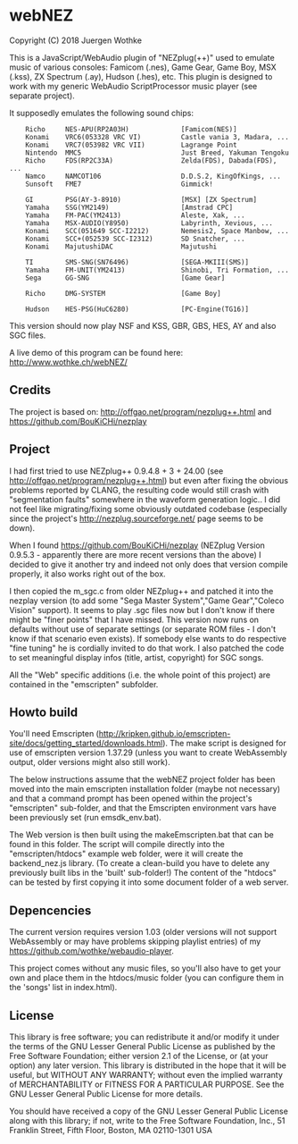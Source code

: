 # webNEZ

Copyright (C) 2018 Juergen Wothke

This is a JavaScript/WebAudio plugin of "NEZplug(++)" used to emulate music of various consoles: Famicom (.nes), 
Game Gear, Game Boy, MSX (.kss), ZX Spectrum (.ay), Hudson (.hes), etc. This plugin is designed to work with my generic WebAudio 
ScriptProcessor music player (see separate project). 

It supposedly emulates the following sound chips:

        Richo     NES-APU(RP2A03H)             [Famicom(NES)]
        Konami    VRC6(053328 VRC VI)          Castle vania 3, Madara, ...
        Konami    VRC7(053982 VRC VII)         Lagrange Point
        Nintendo  MMC5                         Just Breed, Yakuman Tengoku
        Richo     FDS(RP2C33A)                 Zelda(FDS), Dabada(FDS), ...
        Namco     NAMCOT106                    D.D.S.2, KingOfKings, ...
        Sunsoft   FME7                         Gimmick!

        GI        PSG(AY-3-8910)               [MSX] [ZX Spectrum]
        Yamaha    SSG(YM2149)                  [Amstrad CPC]
        Yamaha    FM-PAC(YM2413)               Aleste, Xak, ...
        Yamaha    MSX-AUDIO(Y8950)             Labyrinth, Xevious, ...
        Konami    SCC(051649 SCC-I2212)        Nemesis2, Space Manbow, ...
        Konami    SCC+(052539 SCC-I2312)       SD Snatcher, ...
        Konami    MajutushiDAC                 Majutushi

        TI        SMS-SNG(SN76496)             [SEGA-MKIII(SMS)]
        Yamaha    FM-UNIT(YM2413)              Shinobi, Tri Formation, ...
        Sega      GG-SNG                       [Game Gear]

        Richo     DMG-SYSTEM                   [Game Boy]

        Hudson    HES-PSG(HuC6280)             [PC-Engine(TG16)]


This version should now play NSF and KSS, GBR, GBS, HES, AY and also SGC files.

A live demo of this program can be found here: http://www.wothke.ch/webNEZ/


## Credits
The project is based on: http://offgao.net/program/nezplug++.html and https://github.com/BouKiCHi/nezplay 


## Project

I had first tried to use NEZplug++ 0.9.4.8 + 3 + 24.00 (see http://offgao.net/program/nezplug++.html) 
but even after fixing the obvious problems reported by CLANG, the resulting code would still crash with 
"segmentation faults" somewhere in the waveform generation logic.. I did not feel like migrating/fixing 
some obviously outdated codebase (especially since the project's http://nezplug.sourceforge.net/
page seems to be down).

When I found https://github.com/BouKiCHi/nezplay (NEZplug Version 0.9.5.3 - apparently there are
more recent versions than the above) I decided to give it another try and indeed not only does that 
version compile properly, it also works right out of the box.

I then copied the m_sgc.c from older NEZplug++ and patched it into the nezplay version (to 
add some "Sega Master System","Game Gear","Coleco Vision" support). It seems to play .sgc files 
now but I don't know if there might be "finer points" that I have missed. This version now runs on
defaults without use of separate settings (or separate ROM files - I don't know if that scenario
even exists). If somebody else wants to do respective "fine tuning" he is cordially invited to
do that work. I also patched the code to set meaningful display infos (title, artist, copyright)
for SGC songs.

All the "Web" specific additions (i.e. the whole point of this project) are contained in the 
"emscripten" subfolder.


## Howto build

You'll need Emscripten (http://kripken.github.io/emscripten-site/docs/getting_started/downloads.html). The make script 
is designed for use of emscripten version 1.37.29 (unless you want to create WebAssembly output, older versions might 
also still work).

The below instructions assume that the webNEZ project folder has been moved into the main emscripten 
installation folder (maybe not necessary) and that a command prompt has been opened within the 
project's "emscripten" sub-folder, and that the Emscripten environment vars have been previously 
set (run emsdk_env.bat).

The Web version is then built using the makeEmscripten.bat that can be found in this folder. The 
script will compile directly into the "emscripten/htdocs" example web folder, were it will create 
the backend_nez.js library. (To create a clean-build you have to delete any previously built libs in the 
'built' sub-folder!) The content of the "htdocs" can be tested by first copying it into some 
document folder of a web server. 


## Depencencies

The current version requires version 1.03 (older versions will not
support WebAssembly or may have problems skipping playlist entries) 
of my https://github.com/wothke/webaudio-player.

This project comes without any music files, so you'll also have to get your own and place them
in the htdocs/music folder (you can configure them in the 'songs' list in index.html).


## License

This library is free software; you can redistribute it and/or modify it
under the terms of the GNU Lesser General Public License as published by
the Free Software Foundation; either version 2.1 of the License, or (at
your option) any later version. This library is distributed in the hope
that it will be useful, but WITHOUT ANY WARRANTY; without even the implied
warranty of MERCHANTABILITY or FITNESS FOR A PARTICULAR PURPOSE. See the
GNU Lesser General Public License for more details.

You should have received a copy of the GNU Lesser General Public
License along with this library; if not, write to the Free Software
Foundation, Inc., 51 Franklin Street, Fifth Floor, Boston, MA  02110-1301 USA
